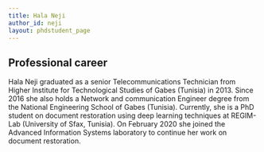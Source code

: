 ```yaml
---
title: Hala Neji
author_id: neji
layout: phdstudent_page
---
```


## Professional career

Hala Neji graduated as a senior Telecommunications Technician from Higher Institute for Technological Studies of Gabes (Tunisia) in 2013. Since 2016 she also holds a Network and communication Engineer degree from the National Engineering School of Gabes (Tunisia). Currently, she is a PhD student on document restoration using deep learning techniques at REGIM-Lab (University of Sfax, Tunisia). On February 2020 she joined the Advanced Information Systems laboratory to continue her work on document restoration.

